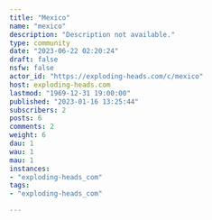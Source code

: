 ```yaml
---
title: "Mexico" 
name: "mexico"
description: "Description not available."
type: community
date: "2023-06-22 02:20:24"
draft: false
nsfw: false
actor_id: "https://exploding-heads.com/c/mexico"
host: exploding-heads.com
lastmod: "1969-12-31 19:00:00"
published: "2023-01-16 13:25:44"
subscribers: 2
posts: 6
comments: 2
weight: 6
dau: 1
wau: 1
mau: 1
instances:
- "exploding-heads_com"
tags: 
- "exploding-heads_com"

---
```

